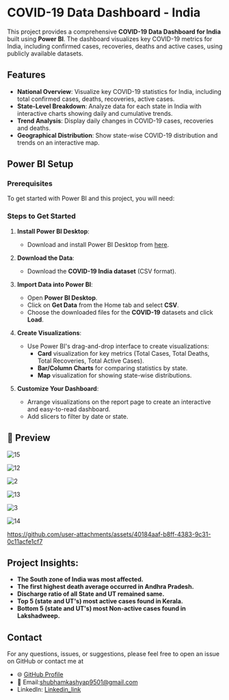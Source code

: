 # COVID-19 Data Dashboard - India

This project provides a comprehensive **COVID-19 Data Dashboard for India** built using **Power BI**. The dashboard visualizes key COVID-19 metrics for India, including confirmed cases, recoveries, deaths and active cases, using publicly available datasets.

## Features

- **National Overview**: Visualize key COVID-19 statistics for India, including total confirmed cases, deaths, recoveries, active cases.
- **State-Level Breakdown**: Analyze data for each state in India with interactive charts showing daily and cumulative trends.
- **Trend Analysis**: Display daily changes in COVID-19 cases, recoveries and deaths.
- **Geographical Distribution**: Show state-wise COVID-19 distribution and trends on an interactive map.

## Power BI Setup

### Prerequisites

To get started with Power BI and this project, you will need:

### Steps to Get Started

1. **Install Power BI Desktop**:
   - Download and install Power BI Desktop from [here](https://powerbi.microsoft.com/desktop/).

2. **Download the Data**:
   - Download the **COVID-19 India dataset** (CSV format).

3. **Import Data into Power BI**:
   - Open **Power BI Desktop**.
   - Click on **Get Data** from the Home tab and select **CSV**.
   - Choose the downloaded files for the **COVID-19** datasets and click **Load**.

6. **Create Visualizations**:
   - Use Power BI's drag-and-drop interface to create visualizations:
     - **Card** visualization for key metrics (Total Cases, Total Deaths, Total Recoveries, Total Active Cases).
     - **Bar/Column Charts** for comparing statistics by state.
     - **Map** visualization for showing state-wise distributions.
    
  
7. **Customize Your Dashboard**:
   - Arrange visualizations on the report page to create an interactive and easy-to-read dashboard.
   - Add slicers to filter by date or state.


## 📸 Preview  





![15](https://github.com/user-attachments/assets/35ce5979-904e-48fb-88f6-713a09f1c441)




![12](https://github.com/user-attachments/assets/68193485-b2f0-4ea8-b233-358a24e09ee8)



![2](https://github.com/user-attachments/assets/f2ef2a7a-31ca-4089-b07f-edbb3b742527)



![13](https://github.com/user-attachments/assets/5035e847-03a0-4390-87f5-5889a5b2604a)




![3](https://github.com/user-attachments/assets/ba83110d-f5db-44da-a254-8ade204e3e91)





![14](https://github.com/user-attachments/assets/a2a13332-12c1-4091-b01a-c75723a51f9d)
 





https://github.com/user-attachments/assets/40184aaf-b8ff-4383-9c31-0c11acfe1cf7


## Project Insights:

- **The South zone of India was most affected.**
- **The first highest death average occurred in Andhra Pradesh.**
- **Discharge ratio of all State and UT remained same.**
- **Top 5 (state and UT's) most active cases found in Kerala.**
- **Bottom 5 (state and UT's) most Non-active cases found in Lakshadweep.**


## Contact

For any questions, issues, or suggestions, please feel free to open an issue on GitHub or contact me at 

- 🌐 [GitHub Profile](https://github.com/ShubhamKumar0786https://github.com/ShubhamKumar0786)  
- 📧 Email:shubhamkashyap9501@gmail.com
- LinkedIn: [Linkedin_link](https://www.linkedin.com/in/shubham0786/)



